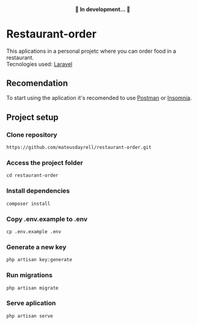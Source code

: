 <h4 align="center"> 
	🚧  In development...  🚧
</h4>

# Restaurant-order

This aplications in a personal projetc where you can order food in a restaurant.<br>
Tecnologies used: [Laravel](https://laravel.com/)

## Recomendation
To start using the aplication it's recomended to use [Postman](https://www.postman.com/downloads/) or [Insomnia](https://insomnia.rest/download).

## Project setup <br>

### Clone repository
```
https://github.com/mateusdayrell/restaurant-order.git
```

### Access the project folder
```
cd restaurant-order
```

### Install dependencies
```
composer install
```

### Copy .env.example to .env
```
cp .env.example .env
```

### Generate a new key
```
php artisan key:generate
```

### Run migrations
```
php artisan migrate
```

### Serve aplication
```
php artisan serve
```
